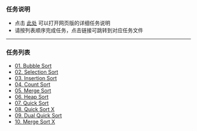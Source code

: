 ### 任务说明

- 点击 [此处](../index.html) 可以打开网页版的详细任务说明 
- 请按列表顺序完成任务，点击链接可跳转到对应任务文件

---

### 任务列表

- [01. Bubble Sort](Bubble_Sort.java)
- [02. Selection Sort](Selection_Sort.java)
- [03. Insertion Sort](Insertion_Sort.java)
- [04. Count Sort](Count_Sort.java)
- [05. Merge Sort](Merge_Sort.java)
- [06. Heap Sort](Heap_Sort.java)
- [07. Quick Sort](Quick_Sort.java)
- [08. Quick Sort X](Quick_Sort_X.java)
- [09. Dual Quick Sort](Dual_Quick_Sort.java)
- [10. Merge Sort X](Merge_Sort_X.java)